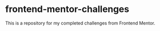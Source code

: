 # frontend-mentor-challenges
This is a repository for my completed challenges from Frontend Mentor.
